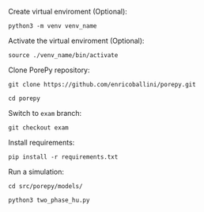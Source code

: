Create virtual enviroment (Optional):
    
    python3 -m venv venv_name

Activate the virtual enviroment (Optional):
    
    source ./venv_name/bin/activate

Clone PorePy repository:
    
    git clone https://github.com/enricoballini/porepy.git

    cd porepy

Switch to `exam` branch:

    git checkout exam

Install requirements:

    pip install -r requirements.txt

Run a simulation:

    cd src/porepy/models/

    python3 two_phase_hu.py
